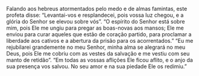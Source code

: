 ﻿Falando aos hebreus atormentados pelo medo e de almas famintas, este profeta disse: “Levantai-vos e resplandecei, pois vossa luz chegou, e a glória do Senhor se elevou sobre vós”. “O espírito do Senhor está sobre mim, pois Ele me ungiu para pregar as boas-novas aos mansos; Ele me enviou para curar  aqueles que estão de coração partido, para proclamar a liberdade aos cativos e a abertura da prisão para os acorrentados.” “Eu me rejubilarei grandemente no meu Senhor, minha alma se alegrará no meu Deus, pois Ele me cobriu com as vestes da salvação e me vestiu com seu manto de retidão”. “Em todas as vossas aflições Ele ficou aflito, e o anjo da sua presença vos salvou. No seu amor e na sua piedade Ele os redimiu.”